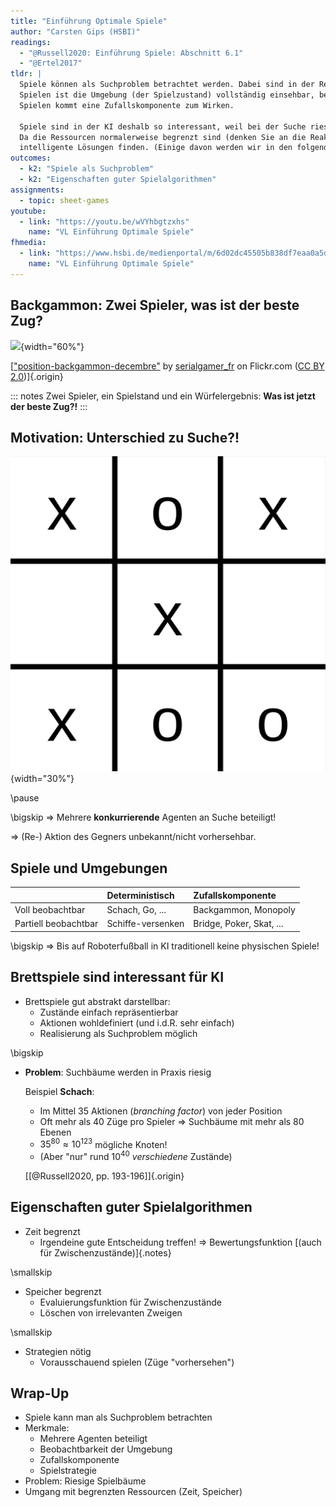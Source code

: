 ```yaml
---
title: "Einführung Optimale Spiele"
author: "Carsten Gips (HSBI)"
readings:
  - "@Russell2020: Einführung Spiele: Abschnitt 6.1"
  - "@Ertel2017"
tldr: |
  Spiele können als Suchproblem betrachtet werden. Dabei sind in der Regel mehrere Spieler ("Agenten") beteiligt. Bei manchen
  Spielen ist die Umgebung (der Spielzustand) vollständig einsehbar, bei anderen nur teilweise (Kartenspiele). Bei manchen
  Spielen kommt eine Zufallskomponente zum Wirken.

  Spiele sind in der KI deshalb so interessant, weil bei der Suche riesige Suchbäume entstehen (bzw. durchsucht werden müssten).
  Da die Ressourcen normalerweise begrenzt sind (denken Sie an die Reaktionszeit auf einen Zug des Gegners), muss man hier
  intelligente Lösungen finden. (Einige davon werden wir in den folgenden Sitzungen anschauen).
outcomes:
  - k2: "Spiele als Suchproblem"
  - k2: "Eigenschaften guter Spielalgorithmen"
assignments:
  - topic: sheet-games
youtube:
  - link: "https://youtu.be/wVYhbgtzxhs"
    name: "VL Einführung Optimale Spiele"
fhmedia:
  - link: "https://www.hsbi.de/medienportal/m/6d02dc45505b838df7eaa0a5d8c4a65d608a2898f699716db3576caa9abf421debb61c3d5fc4c5effb0b5213b76c573df50d6aff203199eba8d66548c3238ba3"
    name: "VL Einführung Optimale Spiele"
---
```



## Backgammon: Zwei Spieler, was ist der beste Zug?

![](https://live.staticflickr.com/3670/11267311625_e4758ff425_o_d.jpg){width="60%"}

[["position-backgammon-decembre"](https://www.flickr.com/photos/83436399@N04/11267311625) by [serialgamer_fr](https://www.flickr.com/photos/83436399@N04) on Flickr.com ([CC BY 2.0](https://creativecommons.org/licenses/by/2.0/?ref=ccsearch&atype=rich))]{.origin}

::: notes
Zwei Spieler, ein Spielstand und ein Würfelergebnis: **Was ist jetzt der beste Zug?!**
:::


## Motivation: Unterschied zu Suche?!

![](images/tttEnd.png){width="30%"}

\pause

\bigskip
=> Mehrere **konkurrierende** Agenten an Suche beteiligt!

=> (Re-) Aktion des Gegners unbekannt/nicht vorhersehbar.


## Spiele und Umgebungen

|                      | Deterministisch   | Zufallskomponente        |
|:---------------------|:------------------|:-------------------------|
| Voll beobachtbar     | Schach, Go, ...   | Backgammon, Monopoly     |
| Partiell beobachtbar | Schiffe-versenken | Bridge, Poker, Skat, ... |


\bigskip
=> Bis auf Roboterfußball in KI traditionell keine physischen Spiele!


## Brettspiele sind interessant für KI

*   Brettspiele gut abstrakt darstellbar:
    *   Zustände einfach repräsentierbar
    *   Aktionen wohldefiniert (und i.d.R. sehr einfach)
    *   Realisierung als Suchproblem möglich

\bigskip

*   **Problem**: Suchbäume werden in Praxis riesig

    Beispiel **Schach**:
    -   Im Mittel 35 Aktionen (*branching factor*) von jeder Position
    -   Oft mehr als 40 Züge pro Spieler => Suchbäume mit mehr als 80 Ebenen
    -   $35^{80} \approx 10^{123}$ mögliche Knoten!
    -   (Aber "nur" rund $10^{40}$ _verschiedene_ Zustände)

    [[@Russell2020, pp. 193-196]]{.origin}


## Eigenschaften guter Spielalgorithmen

*   Zeit begrenzt
    *   Irgendeine gute Entscheidung treffen! => Bewertungsfunktion [(auch für Zwischenzustände)]{.notes}

\smallskip

*   Speicher begrenzt
    *   Evaluierungsfunktion für Zwischenzustände
    *   Löschen von irrelevanten Zweigen

\smallskip

*   Strategien nötig
    *   Vorausschauend spielen (Züge "vorhersehen")

## Wrap-Up

*   Spiele kann man als Suchproblem betrachten
*   Merkmale:
    -   Mehrere Agenten beteiligt
    -   Beobachtbarkeit der Umgebung
    -   Zufallskomponente
    -   Spielstrategie
*   Problem: Riesige Spielbäume
*   Umgang mit begrenzten Ressourcen (Zeit, Speicher)
